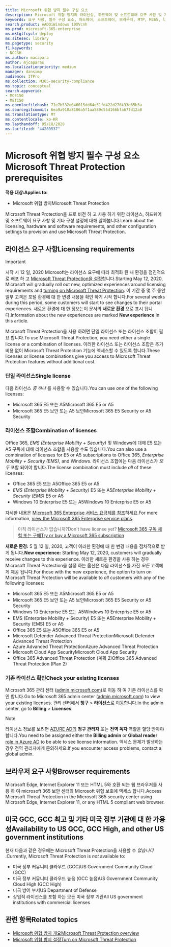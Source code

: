 ```yaml
---
title: Microsoft 위협 방지 필수 구성 요소
description: Microsoft 위협 방지의 라이선싱, 하드웨어 및 소프트웨어 요구 사항 및 기타 구성 설정에 대해 알아봅니다.
keywords: 요구 사항, 필수 구성 요소, 하드웨어, 소프트웨어, 브라우저, MTP, M365, license, E5, A5, EMS, purchase
search.product: eADQiWindows 10XVcnh
ms.prod: microsoft-365-enterprise
ms.mktglfcycl: deploy
ms.sitesec: library
ms.pagetype: security
f1.keywords:
- NOCSH
ms.author: macapara
author: mjcaparas
ms.localizationpriority: medium
manager: dansimp
audience: ITPro
ms.collection: M365-security-compliance
ms.topic: conceptual
search.appverid:
- MOE150
- MET150
ms.openlocfilehash: 71e7b532e046015dd64e51fd422d276433d65b3a
ms.sourcegitcommit: 6ea9a910a8106a5f1aa589c55d166bfa67fd12a8
ms.translationtype: MT
ms.contentlocale: ko-KR
ms.lasthandoff: 05/18/2020
ms.locfileid: "44280537"
---
```

# <a name="microsoft-threat-protection-prerequisites"></a><span data-ttu-id="1ce6f-104">Microsoft 위협 방지 필수 구성 요소</span><span class="sxs-lookup"><span data-stu-id="1ce6f-104">Microsoft Threat Protection prerequisites</span></span>

<span data-ttu-id="1ce6f-105">**적용 대상:**</span><span class="sxs-lookup"><span data-stu-id="1ce6f-105">**Applies to:**</span></span>
- <span data-ttu-id="1ce6f-106">Microsoft 위협 방지</span><span class="sxs-lookup"><span data-stu-id="1ce6f-106">Microsoft Threat Protection</span></span>

<span data-ttu-id="1ce6f-107">Microsoft Threat Protection을 프로 비전 하 고 사용 하기 위한 라이선스, 하드웨어 및 소프트웨어 요구 사항 및 기타 구성 설정에 대해 알아봅니다.</span><span class="sxs-lookup"><span data-stu-id="1ce6f-107">Learn about the licensing, hardware and software requirements, and other configuration settings to provision and use Microsoft Threat Protection.</span></span>

## <a name="licensing-requirements"></a><span data-ttu-id="1ce6f-108">라이선스 요구 사항</span><span class="sxs-lookup"><span data-stu-id="1ce6f-108">Licensing requirements</span></span>

>[!IMPORTANT]
><span data-ttu-id="1ce6f-109">시작 시 12 일, 2020 Microsoft는 라이선스 요구에 따라 최적화 된 새 환경을 점진적으로 배포 하 고 [Microsoft Threat Protection을 설정](mtp-enable.md)합니다.</span><span class="sxs-lookup"><span data-stu-id="1ce6f-109">Starting May 12, 2020, Microsoft will gradually roll out new, optimized experiences around licensing requirements and [turning on Microsoft Threat Protection](mtp-enable.md).</span></span> <span data-ttu-id="1ce6f-110">이 기간 중 몇 주 동안 일부 고객은 포털 환경에 대 한 변경 내용을 확인 하기 시작 합니다.</span><span class="sxs-lookup"><span data-stu-id="1ce6f-110">For several weeks during this period, some customers will start to see changes to their portal experiences.</span></span> <span data-ttu-id="1ce6f-111">새로운 환경에 대 한 정보는이 문서의 **새로운 환경** 으로 표시 됩니다.</span><span class="sxs-lookup"><span data-stu-id="1ce6f-111">Information about the new experiences are marked **New experience** in this article.</span></span>

<span data-ttu-id="1ce6f-112">Microsoft Threat Protection을 사용 하려면 단일 라이선스 또는 라이선스 조합이 필요 합니다.</span><span class="sxs-lookup"><span data-stu-id="1ce6f-112">To use Microsoft Threat Protection, you need either a single license or a combination of licenses.</span></span> <span data-ttu-id="1ce6f-113">이러한 라이선스 또는 라이선스 조합은 추가 비용 없이 Microsoft Threat Protection 기능에 액세스할 수 있도록 합니다.</span><span class="sxs-lookup"><span data-stu-id="1ce6f-113">These licenses or license combinations give you access to Microsoft Threat Protection features without additional cost.</span></span>

### <a name="single-license"></a><span data-ttu-id="1ce6f-114">단일 라이선스</span><span class="sxs-lookup"><span data-stu-id="1ce6f-114">Single license</span></span>
<span data-ttu-id="1ce6f-115">다음 라이선스 *중 하나* 를 사용할 수 있습니다.</span><span class="sxs-lookup"><span data-stu-id="1ce6f-115">You can use *one* of the following licenses:</span></span>

- <span data-ttu-id="1ce6f-116">Microsoft 365 E5 또는 A5</span><span class="sxs-lookup"><span data-stu-id="1ce6f-116">Microsoft 365 E5 or A5</span></span>
- <span data-ttu-id="1ce6f-117">Microsoft 365 E5 보안 또는 A5 보안</span><span class="sxs-lookup"><span data-stu-id="1ce6f-117">Microsoft 365 E5 Security or A5 Security</span></span>

### <a name="combination-of-licenses"></a><span data-ttu-id="1ce6f-118">라이선스 조합</span><span class="sxs-lookup"><span data-stu-id="1ce6f-118">Combination of licenses</span></span>
<span data-ttu-id="1ce6f-119">Office 365, *EMS (Enterprise Mobility + Security)* 및 Windows에 대해 E5 또는 A5 구독에 대해 라이선스 조합을 사용할 수도 있습니다.</span><span class="sxs-lookup"><span data-stu-id="1ce6f-119">You can also use a combination of licenses for E5 or A5 subscriptions to Office 365, *Enterprise Mobility + Security (EMS)*, and Windows.</span></span> <span data-ttu-id="1ce6f-120">라이선스 조합에는 다음 라이선스가 *모두* 포함 되어야 합니다.</span><span class="sxs-lookup"><span data-stu-id="1ce6f-120">The license combination must include *all* of these licenses:</span></span>

- <span data-ttu-id="1ce6f-121">Office 365 E5 또는 A5</span><span class="sxs-lookup"><span data-stu-id="1ce6f-121">Office 365 E5 or A5</span></span>
- <span data-ttu-id="1ce6f-122">*EMS (Enterprise Mobility + Security)* E5 또는 A5</span><span class="sxs-lookup"><span data-stu-id="1ce6f-122">*Enterprise Mobility + Security (EMS)* E5 or A5</span></span>
- <span data-ttu-id="1ce6f-123">Windows 10 Enterprise E5 또는 A5</span><span class="sxs-lookup"><span data-stu-id="1ce6f-123">Windows 10 Enterprise E5 or A5</span></span>

<span data-ttu-id="1ce6f-124">자세한 내용은 [Microsoft 365 Enterprise 서비스 요금제를 참조](https://www.microsoft.com/licensing/product-licensing/microsoft-365-enterprise)하세요.</span><span class="sxs-lookup"><span data-stu-id="1ce6f-124">For more information, [view the Microsoft 365 Enterprise service plans](https://www.microsoft.com/licensing/product-licensing/microsoft-365-enterprise).</span></span>

> <span data-ttu-id="1ce6f-125">아직 라이선스가 없습니까?</span><span class="sxs-lookup"><span data-stu-id="1ce6f-125">Don't have license yet?</span></span> [<span data-ttu-id="1ce6f-126">Microsoft 365 구독 체험 또는 구매</span><span class="sxs-lookup"><span data-stu-id="1ce6f-126">Try or buy a Microsoft 365 subscription</span></span>](https://docs.microsoft.com/microsoft-365/commerce/try-or-buy-microsoft-365?view=o365-worldwide)


<span data-ttu-id="1ce6f-127">**새로운 환경:** 5 월 12 일, 2020, 고객이 이러한 환경에 대 한 변경 내용을 점차적으로 받게 됩니다.</span><span class="sxs-lookup"><span data-stu-id="1ce6f-127">**New experience:** Starting May 12, 2020, customers will gradually receive changes to this experience.</span></span> <span data-ttu-id="1ce6f-128">이러한 새로운 환경을 사용 하는 경우 Microsoft Threat Protection을 설정 하는 옵션은 다음 라이선스를 가진 *모든* 고객에 게 제공 됩니다.</span><span class="sxs-lookup"><span data-stu-id="1ce6f-128">For those with the new experience, the option to turn on Microsoft Threat Protection will be available to *all* customers with any of the following licenses:</span></span>

- <span data-ttu-id="1ce6f-129">Microsoft 365 E5 또는 A5</span><span class="sxs-lookup"><span data-stu-id="1ce6f-129">Microsoft 365 E5 or A5</span></span>
- <span data-ttu-id="1ce6f-130">Microsoft 365 E5 보안 또는 A5 보안</span><span class="sxs-lookup"><span data-stu-id="1ce6f-130">Microsoft 365 E5 Security or A5 Security</span></span>
- <span data-ttu-id="1ce6f-131">Windows 10 Enterprise E5 또는 A5</span><span class="sxs-lookup"><span data-stu-id="1ce6f-131">Windows 10 Enterprise E5 or A5</span></span>
- <span data-ttu-id="1ce6f-132">EMS (Enterprise Mobility + Security) E5 또는 A5</span><span class="sxs-lookup"><span data-stu-id="1ce6f-132">Enterprise Mobility + Security (EMS) E5 or A5</span></span> 
- <span data-ttu-id="1ce6f-133">Office 365 E5 또는 A5</span><span class="sxs-lookup"><span data-stu-id="1ce6f-133">Office 365 E5 or A5</span></span>
- <span data-ttu-id="1ce6f-134">Microsoft Defender Advanced Threat Protection</span><span class="sxs-lookup"><span data-stu-id="1ce6f-134">Microsoft Defender Advanced Threat Protection</span></span> 
- <span data-ttu-id="1ce6f-135">Azure Advanced Threat Protection</span><span class="sxs-lookup"><span data-stu-id="1ce6f-135">Azure Advanced Threat Protection</span></span> 
- <span data-ttu-id="1ce6f-136">Microsoft Cloud App Security</span><span class="sxs-lookup"><span data-stu-id="1ce6f-136">Microsoft Cloud App Security</span></span> 
- <span data-ttu-id="1ce6f-137">Office 365 Advanced Threat Protection (계획 2)</span><span class="sxs-lookup"><span data-stu-id="1ce6f-137">Office 365 Advanced Threat Protection (Plan 2)</span></span> 

### <a name="check-your-existing--licenses"></a><span data-ttu-id="1ce6f-138">기존 라이선스 확인</span><span class="sxs-lookup"><span data-stu-id="1ce6f-138">Check your existing  licenses</span></span>
<span data-ttu-id="1ce6f-139">Microsoft 365 관리 센터 ([admin.microsoft.com](https://admin.microsoft.com/))로 이동 하 여 기존 라이선스를 확인 합니다.</span><span class="sxs-lookup"><span data-stu-id="1ce6f-139">Go to Microsoft 365 admin center ([admin.microsoft.com](https://admin.microsoft.com/)) to view your existing licenses.</span></span> <span data-ttu-id="1ce6f-140">관리 센터에서 **청구** > **라이선스**로 이동합니다.</span><span class="sxs-lookup"><span data-stu-id="1ce6f-140">In the admin center, go to **Billing** > **Licenses**.</span></span>

>[!NOTE]
> <span data-ttu-id="1ce6f-141">라이선스 정보를 보려면 [AZURE AD의](https://docs.microsoft.com/azure/active-directory/users-groups-roles/directory-assign-admin-roles#available-roles) **청구 관리자** 또는 **전역 독자** 역할을 할당 받아야 합니다.</span><span class="sxs-lookup"><span data-stu-id="1ce6f-141">You need to be assigned either the **Billing admin** or **Global reader** [role in Azure AD](https://docs.microsoft.com/azure/active-directory/users-groups-roles/directory-assign-admin-roles#available-roles) to be able to see license information.</span></span> <span data-ttu-id="1ce6f-142">액세스 문제가 발생하는 경우 전역 관리자에게 문의하세요.</span><span class="sxs-lookup"><span data-stu-id="1ce6f-142">If you encounter access problems, contact a global admin.</span></span>

## <a name="browser-requirements"></a><span data-ttu-id="1ce6f-143">브라우저 요구 사항</span><span class="sxs-lookup"><span data-stu-id="1ce6f-143">Browser requirements</span></span>
<span data-ttu-id="1ce6f-144">Microsoft Edge, Internet Explorer 11 또는 HTML 5와 호환 되는 웹 브라우저를 사용 하 여 microsoft 365 보안 센터의 Microsoft 위협 보호에 액세스 합니다.</span><span class="sxs-lookup"><span data-stu-id="1ce6f-144">Access Microsoft Threat Protection in the Microsoft 365 security center using Microsoft Edge, Internet Explorer 11, or any HTML 5 compliant web browser.</span></span>

## <a name="availability-to-us-gcc-gcc-high-and-other-us-government-institutions"></a><span data-ttu-id="1ce6f-145">미국 GCC, GCC 최고 및 기타 미국 정부 기관에 대 한 가용성</span><span class="sxs-lookup"><span data-stu-id="1ce6f-145">Availability to US GCC, GCC High, and other US government institutions</span></span>
<span data-ttu-id="1ce6f-146">현재 다음과 같은 경우에는 Microsoft Threat Protection을 사용할 수 *없습니다* .</span><span class="sxs-lookup"><span data-stu-id="1ce6f-146">Currently, Microsoft Threat Protection is *not* available to:</span></span>
- <span data-ttu-id="1ce6f-147">미국 정부 커뮤니티 클라우드 (GCC)</span><span class="sxs-lookup"><span data-stu-id="1ce6f-147">US Government Community Cloud (GCC)</span></span>
- <span data-ttu-id="1ce6f-148">미국 정부 커뮤니티 클라우드 높음 (GCC 높음)</span><span class="sxs-lookup"><span data-stu-id="1ce6f-148">US Government Community Cloud High (GCC High)</span></span>
- <span data-ttu-id="1ce6f-149">미국 방어 부서</span><span class="sxs-lookup"><span data-stu-id="1ce6f-149">US Department of Defense</span></span>
- <span data-ttu-id="1ce6f-150">상업적 라이선스를 포함 하는 모든 미국 정부 기관</span><span class="sxs-lookup"><span data-stu-id="1ce6f-150">All US government institutions with commercial licenses</span></span>

## <a name="related-topics"></a><span data-ttu-id="1ce6f-151">관련 항목</span><span class="sxs-lookup"><span data-stu-id="1ce6f-151">Related topics</span></span>
- [<span data-ttu-id="1ce6f-152">Microsoft 위협 방지 개요</span><span class="sxs-lookup"><span data-stu-id="1ce6f-152">Microsoft Threat Protection overview</span></span>](microsoft-threat-protection.md)
- [<span data-ttu-id="1ce6f-153">Microsoft 위협 방지 설정</span><span class="sxs-lookup"><span data-stu-id="1ce6f-153">Turn on Microsoft Threat Protection</span></span>](mtp-enable.md)
